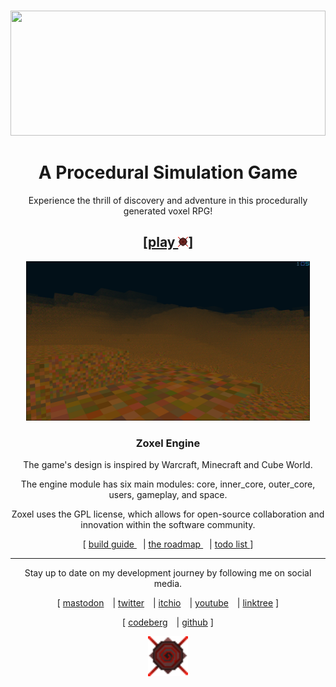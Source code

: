 <p align="center">
	<br>
		<img src="docs/readme.svg" width="100%" height="200">
	</a>
	<br>
</p>
<h1 align="center">A Procedural Simulation Game</h1>

<p align="center">
Experience the thrill of discovery and adventure in this procedurally generated voxel RPG!
</p>

<h2 align="center">
  [<a href="https://deus369.github.io/zoxel-play">play
  <img width="16" src="build/resources/textures/game_icon.png"></a>]
</h2>

<p align="center">
  <img src="docs/latest_screenshot.png?raw=false" alt="Zoxel" width="90%"/>
  <!--<img src="https://raw.githubusercontent.com/deus369/zoxel-web/master/screenshots/zoxel_unity_00.png?raw=false" alt="Unity Zoxel" width="400"/> width="420" -->
</p>

<h3 align="center">Zoxel Engine</h3>

<p align="center">
The game's design is inspired by Warcraft, Minecraft and Cube World.
</p>
<p align="center">
The engine module has six main modules: core, inner_core, outer_core, users, gameplay, and space.
</p>
<p align="center">
Zoxel uses the GPL license, which allows for open-source collaboration and innovation within the software community.
</p>

<p align="center">
  [
  <a href="docs/build_guide.md">
    build guide
  </a>
  <a style="margin-left: 10px;"> | </a>
  <a href="docs/roadmap.md">
    the roadmap
  </a>
  <a style="margin-left: 10px;"> | </a>
  <a href="docs/todo.md">
    todo list
  </a>
  ]
</p>

-----
<p align="center">
Stay up to date on my development journey by following me on social media.
</p>
<p align="center">
  [
  <a href="https://mastodon.gamedev.place/@deus">mastodon</a>
  <a style="margin-left: 10px;"> | </a>
  <a href="https://twitter.com/deusxyz">twitter</a>
  <a style="margin-left: 10px;"> | </a>
  <a href="https://deusxyz.itch.io/zoxel-foss">itchio</a>
  <a style="margin-left: 10px;"> | </a>
  <a href="https://www.youtube.com/watch?v=Yb5DiXVt1k0.mp4">youtube</a>
  <a style="margin-left: 10px;"> | </a>
  <a href="https://linktr.ee/lorddeus">linktree</a>
  ]
</p>

<p align="center">
  [
  <a href="https://codeberg.org/deus/zoxel">codeberg</a>
  <a style="margin-left: 10px;"> | </a>
  <a href="https://github.com/deus369/zoxel">github</a>
  ]
</p>
<p align="center">
  <img width="64" src="build/resources/textures/game_icon.png">
</p>